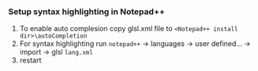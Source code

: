 ### Setup syntax highlighting in Notepad++
1. To enable auto complesion copy glsl.xml file to `<Notepad++ install dir>\autoCompletion`
1. For syntax highlighting run `notepad++` -> languages -> user defined... -> import -> glsl `lang.xml`
1. restart

